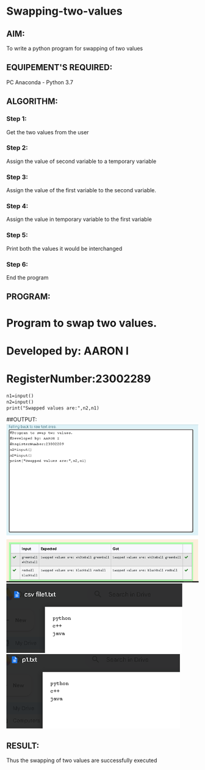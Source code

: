 # Swapping-two-values
## AIM:
To write a python program for swapping of two values
## EQUIPEMENT'S REQUIRED: 
PC
Anaconda - Python 3.7
## ALGORITHM: 
### Step 1:
Get the two values from the user
### Step 2: 
Assign the value of second variable to a temporary variable 
### Step 3: 
Assign the value of the first variable to the second variable.
### Step 4:  
Assign the value in temporary variable to the first variable
### Step 5: 
Print both the values it would be interchanged
### Step 6: 
End the program
## PROGRAM:
# Program to swap two values.
# Developed by: AARON I
# RegisterNumber:23002289
```
n1=input()
n2=input()
print("Swapped values are:",n2,n1)
```
##OUTPUT:
![output](/screenshot1.png)
![output](/screenshot2.png)
![output](/screenshot3.png)

## RESULT:
Thus the swapping of two values are successfully executed



